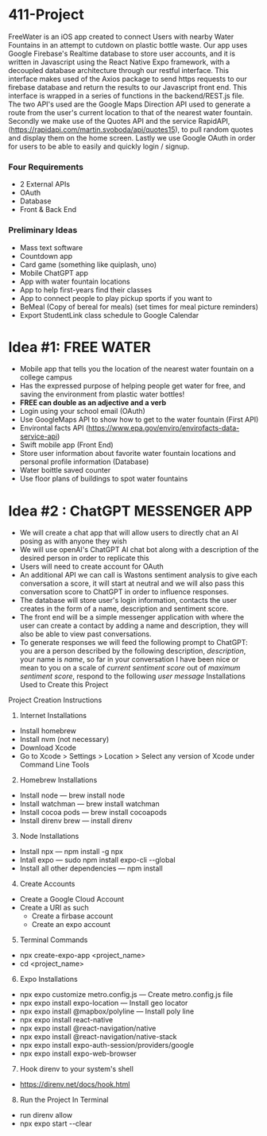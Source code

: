 # 411-Project

FreeWater is an iOS app created to connect Users with nearby Water Fountains in an attempt to cutdown on plastic bottle waste. Our app uses Google Firebase's Realtime database to store user accounts, and it is written in Javascript using the React Native Expo framework, with a decoupled database architecture through our restful interface. This interface makes used of the Axios package to send https requests to our firebase database and return the results to our Javascript front end. This interface is wrapped in a series of functions in the backend/REST.js file. The two API's used are the Google Maps Direction API used to generate a route from the user's current location to that of the nearest water fountain. Secondly we make use of the Quotes API and the service RapidAPI, (https://rapidapi.com/martin.svoboda/api/quotes15), to pull random quotes and display them on the home screen. Lastly we use Google OAuth in order for users to be able to easily and quickly login / signup. 

### Four Requirements
- 2 External APIs
- OAuth
- Database
- Front & Back End

### Preliminary Ideas
- Mass text software
- Countdown app
- Card game (something like quiplash, uno)
- Mobile ChatGPT app
- App with water fountain locations
- App to help first-years find their classes
- App to connect people to play pickup sports if you want to
- BeMeal (Copy of bereal for meals) (set times for meal picture reminders)
- Export StudentLink class schedule to Google Calendar

# Idea #1: **FREE WATER**

- Mobile app that tells you the location of the nearest water fountain on a college campus
- Has the expressed purpose of helping people get water for free, and saving the environment from plastic water bottles!
- **FREE can double as an adjective and a verb**
- Login using your school email (OAuth)
- Use GoogleMaps API to show how to get to the water fountain (First API)
- Environtal facts API (https://www.epa.gov/enviro/envirofacts-data-service-api)
- Swift mobile app (Front End)
- Store user information about favorite water fountain locations and personal profile information (Database)
- Water boittle saved counter
- Use floor plans of buildings to spot water fountains

# Idea #2 : **ChatGPT MESSENGER APP**
- We will create a chat app that will allow users to directly chat an AI posing as with anyone they wish
- We will use openAI's ChatGPT AI chat bot along with a description of the desired person in order to replicate this 
- Users will need to create account for OAuth
- An additional API we can call is Wastons sentiment analysis to give each conversation a score, it will start at neutral and we will also pass this conversation score to ChatGPT in order to influence responses.
- The database will store user's login information, contacts the user creates in the form of a name, description and sentiment score.
- The front end will be a simple messenger application with where the user can create a contact by adding a name and description, they will also be able to view past conversations. 
- To generate responses we will feed the following prompt to ChatGPT: you are a person described by the following description, *description*, your name is *name*, so far in your conversation I have been nice or mean to you on a scale of *current sentiment score* out of *maximum sentiment score*, respond to the following *user message*
Installations Used to Create this Project

Project Creation Instructions

1. Internet Installations

- Install homebrew
- Install nvm (not necessary)
- Download Xcode
- Go to Xcode > Settings > Location > Select any version of Xcode under Command Line Tools

2. Homebrew Installations

- Install node — brew install node
- Install watchman — brew install watchman
- Install cocoa pods — brew install cocoapods
- Install direnv brew — install direnv

3. Node Installations

- Install npx — npm install -g npx
- Intall expo — sudo npm install expo-cli --global
- Install all other dependencies — npm install 

4. Create Accounts
- Create a Google Cloud Account
- Create a URI as such
  - Create a firbase account
  - Create an expo account

5. Terminal Commands

- npx create-expo-app <project_name>
- cd <project_name>

6. Expo Installations

- npx expo customize metro.config.js — Create metro.config.js file
- npx expo install expo-location — Install geo locator  
- npx expo install @mapbox/polyline — Install poly line
- npx expo install react-native
- npx expo install @react-navigation/native
- npx expo install @react-navigation/native-stack
- npx expo install expo-auth-session/providers/google
- npx expo install expo-web-browser

7. Hook direnv to your system's shell

- https://direnv.net/docs/hook.html

8. Run the Project In Terminal

- run direnv allow
- npx expo start --clear
